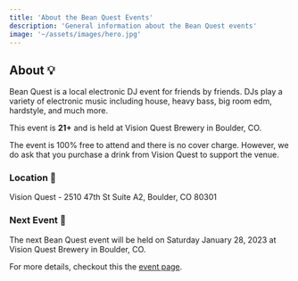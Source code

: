 ```yaml
---
title: 'About the Bean Quest Events'
description: 'General information about the Bean Quest events'
image: '~/assets/images/hero.jpg'
---
```


## About 💡

Bean Quest is a local electronic DJ event for friends by friends. DJs play a variety of electronic music including house, heavy bass, big room edm, hardstyle, and much more.

This event is **21+** and is held at Vision Quest Brewery in Boulder, CO.

The event is 100% free to attend and there is no cover charge. However, we do ask that you purchase a drink from Vision Quest to support the venue.

### Location 📍

Vision Quest - 2510 47th St Suite A2, Boulder, CO 80301

### Next Event 📆

The next Bean Quest event will be held on Saturday January 28, 2023 at Vision Quest Brewery in Boulder, CO.

For more details, checkout this the [event page](https://bean-quest.birki.io/bean-quest-2/).

